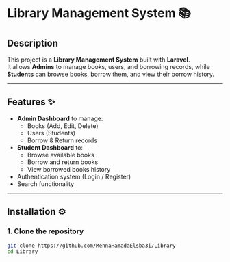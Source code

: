 # Library Management System 📚

## Description
This project is a **Library Management System** built with **Laravel**.  
It allows **Admins** to manage books, users, and borrowing records, while **Students** can browse books, borrow them, and view their borrow history.

---

## Features ✨
- **Admin Dashboard** to manage:
  - Books (Add, Edit, Delete)
  - Users (Students)
  - Borrow & Return records
- **Student Dashboard** to:
  - Browse available books
  - Borrow and return books
  - View borrowed books history
- Authentication system (Login / Register)
- Search functionality

---

## Installation ⚙️

### 1. Clone the repository
```bash
git clone https://github.com/MennaHamadaElsba3i/Library
cd Library


